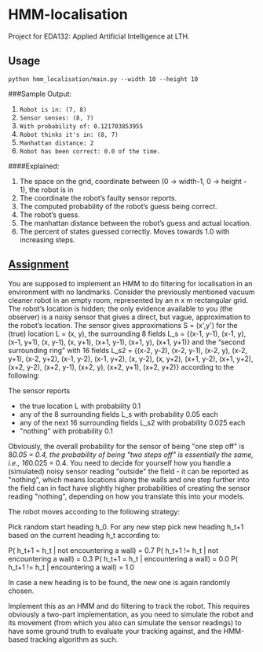 # HMM-localisation
Project for EDA132: Applied Artificial Intelligence at LTH.

## Usage
```
python hmm_localisation/main.py --width 10 --height 10
```
###Sample Output:
1. `Robot is in: (7, 8)`
2. `Sensor senses: (8, 7)`
3. `With probability of: 0.121703853955`
4. `Robot thinks it's in: (8, 7)`
5. `Manhattan distance: 2`
6. `Robot has been correct: 0.0 of the time.`

####Explained:
1. The space on the grid, coordinate between (0 -> width-1, 0 -> height - 1), the robot is in
2. The coordinate the robot’s faulty sensor reports.
3. The computed probability of the robot’s guess being correct.
4. The robot’s guess.
5. The manhattan distance between the robot’s guess and actual location.
6. The percent of states guessed correctly. Moves towards 1.0 with increasing steps.

## [Assignment](http://cs.lth.se/eda132-applied-artificial-intelligence/programming-assignments/probabilistic-reasoning/)
You are supposed to implement an HMM to do filtering for localisation in an environment with no landmarks. Consider the previously mentioned vacuum cleaner robot in an empty room, represented by an n x m rectangular grid. The robot’s location is hidden; the only evidence available to you (the observer) is a noisy sensor that gives a direct, but vague, approximation to the robot’s location. The sensor gives approximations S = (x',y') for the (true) location L = (x, y), the surrounding 8 fields L_s  = {(x-1, y-1), (x-1, y), (x-1, y+1), (x, y-1), (x, y+1), (x+1, y-1), (x+1, y), (x+1, y+1)} and the “second surrounding ring” with 16 fields L_s2 = {(x-2, y-2), (x-2, y-1), (x-2, y), (x-2, y+1), (x-2, y+2), (x-1, y-2), (x-1, y+2), (x, y-2), (x, y+2), (x+1, y-2), (x+1, y+2), (x+2, y-2), (x+2, y-1), (x+2, y), (x+2, y+1), (x+2, y+2)} according to the following:

The sensor reports
 - the true location L with probability 0.1
 - any of the 8 surrounding fields L_s with probability 0.05 each
 - any of the next 16 surrounding fields L_s2 with probability 0.025 each
 - "nothing" with probability 0.1
 
Obviously, the overall probability for the sensor of being "one step off" is 8*0.05 = 0.4, the probability of being "two steps off" is essentially the same, i.e., 16*0.025 = 0.4. You need to decide for yourself how you handle a (simulated) noisy sensor reading "outside" the field - it can be reported as "nothing", which means locations along the walls and one step further into the field can in fact have slightly higher probabilities of creating the sensor reading "nothing", depending on how you translate this into your models. 
 
The robot moves according to the following strategy:
 
Pick random start heading h_0. For any new step pick new heading h_t+1 based on the current heading h_t according to:
 
P( h_t+1 = h_t | not encountering a wall) = 0.7
P( h_t+1 != h_t | not encountering a wall) = 0.3
P( h_t+1 = h_t | encountering a wall) = 0.0
P( h_t+1 != h_t | encountering a wall) = 1.0
 
In case a new heading is to be found, the new one is again randomly chosen.
 
Implement this as an HMM and do filtering to track the robot. This requires obviously a two-part implementation, as you need to simulate the robot and its movement (from which you also can simulate the sensor readings) to have some ground truth to evaluate your tracking against, and the HMM-based tracking algorithm as such.